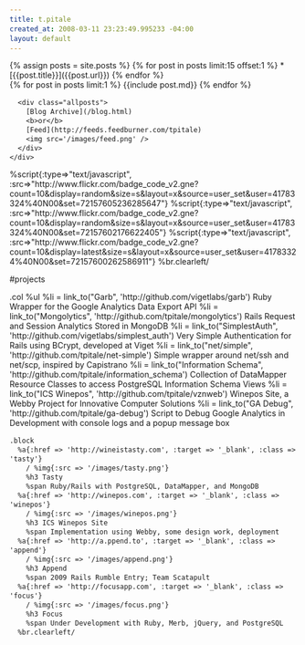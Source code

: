 ```yaml
---
title: t.pitale
created_at: 2008-03-11 23:23:49.995233 -04:00
layout: default
---
```

<div id="blog">
  <div class="wrap">
    <div class="col">
      <!-- List of Blog Posts -->
      {% assign posts = site.posts %}
      {% for post in posts limit:15 offset:1 %}
        * [{{post.title}}]({{post.url}})
      {% endfor %}
    </div>
    <div class="block">
      <!-- Latest Post -->
      {% for post in posts limit:1 %}
        {{include post.md}}
      {% endfor %}
      
      <div class="allposts">
        [Blog Archive](/blog.html)
        <b>or</b>
        [Feed](http://feeds.feedburner.com/tpitale)
        <img src='/images/feed.png' />
      </div>
    </div>
  </div>
</div>

<!-- Sampling of flickr images -->
<div id="photos">
  <div class="wrap">
    %script{:type=>"text/javascript", :src=>"http://www.flickr.com/badge_code_v2.gne?count=10&display=random&size=s&layout=x&source=user_set&user=41783324%40N00&set=72157605236285647"}
    %script{:type=>"text/javascript", :src=>"http://www.flickr.com/badge_code_v2.gne?count=10&display=random&size=s&layout=x&source=user_set&user=41783324%40N00&set=72157602176622405"}
    %script{:type=>"text/javascript", :src=>"http://www.flickr.com/badge_code_v2.gne?count=10&display=latest&size=s&layout=x&source=user_set&user=41783324%40N00&set=72157600262586911"}
    %br.clearleft/
  </div>
</div>
  

<!-- Portfolio Links, w/images, to my projects -->
#projects
  <div class="wrap">
    .col
      %ul
        %li
          = link_to("Garb", 'http://github.com/vigetlabs/garb')
          Ruby Wrapper for the Google Analytics Data Export API
        %li
          = link_to("Mongolytics", 'http://github.com/tpitale/mongolytics')
          Rails Request and Session Analytics Stored in MongoDB
        %li
          = link_to("SimplestAuth", 'http://github.com/vigetlabs/simplest_auth')
          Very Simple Authentication for Rails using BCrypt, developed at Viget
        %li
          = link_to("net/simple", 'http://github.com/tpitale/net-simple')
          Simple wrapper around net/ssh and net/scp, inspired by Capistrano
        %li
          = link_to("Information Schema", 'http://github.com/tpitale/information_schema')
          Collection of DataMapper Resource Classes to access PostgreSQL Information Schema Views
        %li
          = link_to("ICS Winepos", 'http://github.com/tpitale/vznweb')
          Winepos Site, a Webby Project for Innovative Computer Solutions
        %li
          = link_to("GA Debug", 'http://github.com/tpitale/ga-debug')
          Script to Debug Google Analytics in Development with console logs and a popup message box

    .block
      %a{:href => 'http://wineistasty.com', :target => '_blank', :class => 'tasty'}
        / %img{:src => '/images/tasty.png'}
        %h3 Tasty
        %span Ruby/Rails with PostgreSQL, DataMapper, and MongoDB
      %a{:href => 'http://winepos.com', :target => '_blank', :class => 'winepos'}
        / %img{:src => '/images/winepos.png'}
        %h3 ICS Winepos Site
        %span Implementation using Webby, some design work, deployment
      %a{:href => 'http://a.ppend.to', :target => '_blank', :class => 'append'}
        / %img{:src => '/images/append.png'}
        %h3 Append
        %span 2009 Rails Rumble Entry; Team Scatapult
      %a{:href => 'http://focusapp.com', :target => '_blank', :class => 'focus'}
        / %img{:src => '/images/focus.png'}
        %h3 Focus
        %span Under Development with Ruby, Merb, jQuery, and PostgreSQL
      %br.clearleft/
